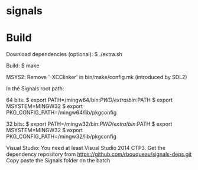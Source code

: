 signals
=======

Build
=====

Download dependencies (optional):
$ ./extra.sh

Build:
$ make

MSYS2:
Remove '-XCClinker' in bin/make/config.mk (introduced by SDL2)

In the Signals root path:
  
  64 bits:
  $ export PATH=/mingw64/bin:$PWD/extra/bin:$PATH
  $ export MSYSTEM=MINGW32
  $ export PKG_CONFIG_PATH=/mingw64/lib/pkgconfig
  
  32 bits:
  $ export PATH=/mingw32/bin:$PWD/extra/bin:$PATH
  $ export MSYSTEM=MINGW32
  $ export PKG_CONFIG_PATH=/mingw32/lib/pkgconfig

Visual Studio:
You need at least Visual Studio 2014 CTP3.
Get the dependency repository from https://github.com/rbouqueau/signals-deps.git
Copy paste the Signals folder on the batch
